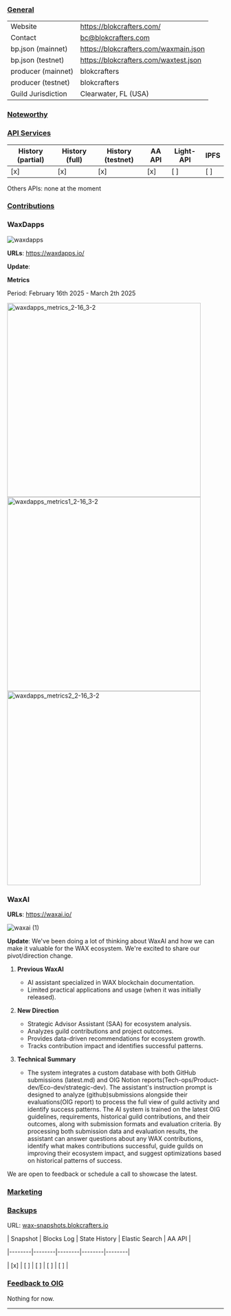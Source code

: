 ### <ins>General</ins>

|  |  |
| --- | --- |
| Website | https://blokcrafters.com/ |
| Contact | bc@blokcrafters.com |
| bp.json (mainnet) | https://blokcrafters.com/waxmain.json |
| bp.json (testnet) | https://blokcrafters.com/waxtest.json |
| producer (mainnet) | blokcrafters |
| producer (testnet) | blokcrafters |
| Guild Jurisdiction | Clearwater, FL (USA) |

### <ins>Noteworthy</ins>



### <ins>API Services</ins>

| History (partial) | History (full) | History (testnet) | AA API | Light-API  | IPFS |
|--------|--------|--------|--------|--------|--------|
| [x] | [x] | [x] | [x] | [ ] | [ ] |

Others APIs: none at the moment

### <ins>Contributions</ins>


### WaxDapps

![waxdapps](https://github.com/user-attachments/assets/64450ac8-e765-424e-a37a-8b45c9b1c21a)


**URLs**: https://waxdapps.io/

**Update**: 

**Metrics**

Period: February 16th 2025 - March 2th 2025


<img width="450" alt="waxdapps_metrics_2-16_3-2" src="https://github.com/user-attachments/assets/e106e142-2e23-45d5-9354-bd6ec3965afd" />

<img width="450" alt="waxdapps_metrics1_2-16_3-2" src="https://github.com/user-attachments/assets/4024a902-dbb9-4c54-ba41-4f3ef211f1b2" />

<img width="450" alt="waxdapps_metrics2_2-16_3-2" src="https://github.com/user-attachments/assets/bd7e8d16-e401-4f4a-a428-e329fee91cda" />


  
### WaxAI
**URLs**: https://waxai.io/

![waxai (1)](https://github.com/user-attachments/assets/7f719897-2bde-4acd-90fa-05fdbbe5ed60)


**Update**: We've been doing a lot of thinking about WaxAI and how we can make it valuable for the WAX ecosystem. We're excited to share our pivot/direction change.

1. **Previous WaxAI**
   - AI assistant specialized in WAX blockchain documentation.
   - Limited practical applications and usage (when it was initially released).

2. **New Direction**
   - Strategic Advisor Assistant (SAA) for ecosystem analysis.
   - Analyzes guild contributions and project outcomes.
   - Provides data-driven recommendations for ecosystem growth.
   - Tracks contribution impact and identifies successful patterns.

3. **Technical Summary**
   - The system integrates a custom database with both GitHub submissions (latest.md) and OIG Notion reports(Tech-ops/Product-dev/Eco-dev/strategic-dev). The assistant's instruction prompt is designed to analyze (github)submissions alongside their evaluations(OIG report) to process the full view of guild activity and identify success patterns. The AI system is trained on the latest OIG guidelines, requirements, historical guild contributions, and their outcomes, along with submission formats and evaluation criteria. By processing both submission data and evaluation results, the assistant can answer questions about any WAX contributions, identify what makes contributions successful, guide guilds on improving their ecosystem impact, and suggest optimizations based on historical patterns of success.

We are open to feedback or schedule a call to showcase the latest. 


### <ins>Marketing</ins>

  
### <ins>Backups </ins>

URL: [wax-snapshots.blokcrafters.io](https://wax-snapshots.blokcrafters.io/)

  

| Snapshot | Blocks Log | State History | Elastic Search | AA API |

|--------|--------|--------|--------|--------|

| [x] | [ ] | [ ] | [ ] | [ ] |


### <ins>Feedback to OIG</ins>

Nothing for now.

----
